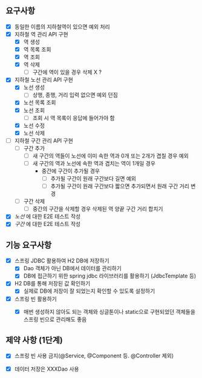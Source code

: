 ## 요구사항

- [X] 동일한 이름의 지하철역이 있으면 예외 처리
- [X] 지하철 역 관리 API 구현
    - [X] 역 생성
    - [X] 역 목록 조회
    - [X] 역 조회
    - [X] 역 삭제
      - [ ] 구간에 역이 있을 경우 삭제 X ?
- [X] 지하철 노선 관리 API 구현
    - [X] 노선 생성
      - [ ] 상행, 종행, 거리 입력 없으면 예외 던짐
    - [X] 노선 목록 조회
    - [X] 노선 조회
      - [ ] 조회 시 역 목록이 응답에 들어가야 함
    - [X] 노선 수정
    - [X] 노선 삭제
- [ ] 지하철 구간 관리 API 구현
  - [ ] 구간 추가
      - [ ] 새 구간의 역들이 노선에 이미 속한 역과 0개 또는 2개가 겹칠 경우 예외
      - [ ] 새 구간의 역과 노선에 속한 역과 겹치는 역이 1개일 경우
        - 중간에 구간이 추가될 경우
          - [ ] 추가될 구간이 원래 구간보다 길면 예외
          - [ ] 추가될 구간이 원래 구간보다 짧으면 추가되면서 원래 구간 거리 변경
  - [ ] 구간 삭제
    - [ ] 중간의 구간을 삭제할 경우 삭제된 역 양끝 구간 거리 합치기

- [X] *노선* 에 대한 E2E 테스트 작성
- [X] *구간* 에 대한 E2E 테스트 작성

## 기능 요구사항

- [x] 스프링 JDBC 활용하여 H2 DB에 저장하기
    - [x] Dao 객체가 아닌 DB에서 데이터를 관리하기
    - [x] DB에 접근하기 위한 spring jdbc 라이브러리를 활용하기 (JdbcTemplate 등)
- [x] H2 DB를 통해 저장된 값 확인하기
    - [x] 실제로 DB에 저장이 잘 되었는지 확인할 수 있도록 설정하기
- [x] 스프링 빈 활용하기
    - [x] 매번 생성하지 않아도 되는 객체와 싱글톤이나 static으로 구현되었던 객체들을 스프링 빈으로 관리해도 좋음


## 제약 사항 (1단계)

- [X] 스프링 빈 사용 금지(@Service, @Component 등. @Controller 제외)
- [X] 데이터 저장은 XXXDao 사용

